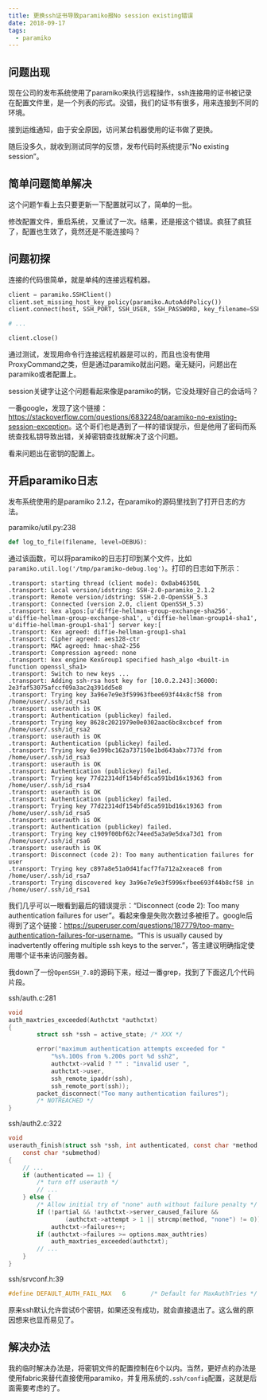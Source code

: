 ```yaml
---
title: 更换ssh证书导致paramiko报No session existing错误
date: 2018-09-17
tags:
  - paramiko
---
```


## 问题出现

现在公司的发布系统使用了paramiko来执行远程操作，ssh连接用的证书被记录在配置文件里，是一个列表的形式。没错，我们的证书有很多，用来连接到不同的环境。

接到运维通知，由于安全原因，访问某台机器使用的证书做了更换。

随后没多久，就收到测试同学的反馈，发布代码时系统提示“No existing session”。

## 简单问题简单解决

这个问题乍看上去只要更新一下配置就可以了，简单的一批。

修改配置文件，重启系统，又重试了一次。结果，还是报这个错误。疯狂了疯狂了，配置也生效了，竟然还是不能连接吗？

## 问题初探

连接的代码很简单，就是单纯的连接远程机器。

```python
client = paramiko.SSHClient()
client.set_missing_host_key_policy(paramiko.AutoAddPolicy())
client.connect(host, SSH_PORT, SSH_USER, SSH_PASSWORD, key_filename=SSH_KEYS)

# ...

client.close()
```

通过测试，发现用命令行连接远程机器是可以的，而且也没有使用ProxyCommand之类，但是通过paramiko就出问题。毫无疑问，问题出在paramiko或者配置上。

session关键字让这个问题看起来像是paramiko的锅，它没处理好自己的会话吗？

一番google，发现了这个链接：<https://stackoverflow.com/questions/6832248/paramiko-no-existing-session-exception>。这个哥们也是遇到了一样的错误提示，但是他用了密码而系统查找私钥导致出错，关掉密钥查找就解决了这个问题。

看来问题出在密钥的配置上。

## 开启paramiko日志

发布系统使用的是paramiko 2.1.2，在paramiko的源码里找到了打开日志的方法。

paramiko/util.py:238

```python
def log_to_file(filename, level=DEBUG):
```

通过该函数，可以将paramiko的日志打印到某个文件，比如`paramiko.util.log('/tmp/paramiko-debug.log')`。打印的日志如下所示：

```
.transport: starting thread (client mode): 0x8ab46350L
.transport: Local version/idstring: SSH-2.0-paramiko_2.1.2
.transport: Remote version/idstring: SSH-2.0-OpenSSH_5.3
.transport: Connected (version 2.0, client OpenSSH_5.3)
.transport: kex algos:[u'diffie-hellman-group-exchange-sha256', u'diffie-hellman-group-exchange-sha1', u'diffie-hellman-group14-sha1', u'diffie-hellman-group1-sha1'] server key:[
.transport: Kex agreed: diffie-hellman-group1-sha1
.transport: Cipher agreed: aes128-ctr
.transport: MAC agreed: hmac-sha2-256
.transport: Compression agreed: none
.transport: kex engine KexGroup1 specified hash_algo <built-in function openssl_sha1>
.transport: Switch to new keys ...
.transport: Adding ssh-rsa host key for [10.0.2.243]:36000: 2e3faf53075afccf09a3ac2q391dd5e8
.transport: Trying key 3a96e7e9e3f59963fbee693f44x8cf58 from /home/user/.ssh/id_rsa1
.transport: userauth is OK
.transport: Authentication (publickey) failed.
.transport: Trying key 8628c2021979e0e0302aac6bc8xcbcef from /home/user/.ssh/id_rsa2
.transport: userauth is OK
.transport: Authentication (publickey) failed.
.transport: Trying key 6e399bc162a737150e1bd643abx7737d from /home/user/.ssh/id_rsa3
.transport: userauth is OK
.transport: Authentication (publickey) failed.
.transport: Trying key 77d22314df154bfd5ca591bd16x19363 from /home/user/.ssh/id_rsa4
.transport: userauth is OK
.transport: Authentication (publickey) failed.
.transport: Trying key 77d22314df154bfd5ca591bd16x19363 from /home/user/.ssh/id_rsa5
.transport: userauth is OK
.transport: Authentication (publickey) failed.
.transport: Trying key c1909f00bf62c74eed5a3a9e5dxa73d1 from /home/user/.ssh/id_rsa6
.transport: userauth is OK
.transport: Disconnect (code 2): Too many authentication failures for user
.transport: Trying key c897a8e51a0d41facf7fa712a2xeace8 from /home/user/.ssh/id_rsa7
.transport: Trying discovered key 3a96e7e9e3f5996xfbee693f44b8cf58 in /home/user/.ssh/id_rsa1
```

我们几乎可以一眼看到最后的错误提示：“Disconnect (code 2): Too many authentication failures for user”。看起来像是失败次数过多被拒了。google后得到了这个链接：<https://superuser.com/questions/187779/too-many-authentication-failures-for-username>。“This is usually caused by inadvertently offering multiple ssh keys to the server.”，答主建议明确指定使用哪个证书来访问服务器。

我down了一份`OpenSSH_7.8`的源码下来，经过一番grep，找到了下面这几个代码片段。

ssh/auth.c:281

```c
void
auth_maxtries_exceeded(Authctxt *authctxt)
{
        struct ssh *ssh = active_state; /* XXX */

        error("maximum authentication attempts exceeded for "
            "%s%.100s from %.200s port %d ssh2",
            authctxt->valid ? "" : "invalid user ",
            authctxt->user,
            ssh_remote_ipaddr(ssh),
            ssh_remote_port(ssh));
        packet_disconnect("Too many authentication failures");
        /* NOTREACHED */
}
```

ssh/auth2.c:322

```c
void
userauth_finish(struct ssh *ssh, int authenticated, const char *method,
    const char *submethod)
{
    // ...
    if (authenticated == 1) {
        /* turn off userauth */
        // ...
    } else {
        /* Allow initial try of "none" auth without failure penalty */
        if (!partial && !authctxt->server_caused_failure &&
                (authctxt->attempt > 1 || strcmp(method, "none") != 0))
            authctxt->failures++;
        if (authctxt->failures >= options.max_authtries)
            auth_maxtries_exceeded(authctxt);
        // ...
    }
}
```

ssh/srvconf.h:39

```c
#define DEFAULT_AUTH_FAIL_MAX   6       /* Default for MaxAuthTries */
```

原来ssh默认允许尝试6个密钥，如果还没有成功，就会直接退出了。这么做的原因想来也显而易见了。

## 解决办法

我的临时解决办法是，将密钥文件的配置控制在6个以内。当然，更好点的办法是使用fabric来替代直接使用paramiko，并复用系统的`.ssh/config`配置，这就是后面需要考虑的了。
